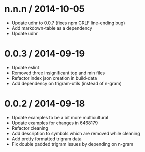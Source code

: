
n.n.n / 2014-10-05
==================

 * Update udhr to 0.0.7 (fixes npm CRLF line-ending bug)
 * Add markdown-table as a dependency
 * Update udhr

0.0.3 / 2014-09-19
==================

 * Update eslint
 * Removed three insignificant top and min files
 * Refactor index json creation in build-data
 * Add dependency on trigram-utils (instead of n-gram)

0.0.2 / 2014-09-18
==================

 * Update examples to be a bit more multicultural
 * Update examples for changes in 6468179
 * Refactor cleaning
 * Add description to symbols which are removed while cleaning
 * Add pretty formatted trigram data
 * Fix double padded trigram issues by depending on n-gram
